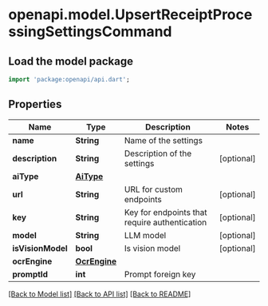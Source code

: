 # openapi.model.UpsertReceiptProcessingSettingsCommand

## Load the model package
```dart
import 'package:openapi/api.dart';
```

## Properties
Name | Type | Description | Notes
------------ | ------------- | ------------- | -------------
**name** | **String** | Name of the settings | 
**description** | **String** | Description of the settings | [optional] 
**aiType** | [**AiType**](AiType.md) |  | 
**url** | **String** | URL for custom endpoints | [optional] 
**key** | **String** | Key for endpoints that require authentication | [optional] 
**model** | **String** | LLM model | [optional] 
**isVisionModel** | **bool** | Is vision model | [optional] 
**ocrEngine** | [**OcrEngine**](OcrEngine.md) |  | 
**promptId** | **int** | Prompt foreign key | 

[[Back to Model list]](../README.md#documentation-for-models) [[Back to API list]](../README.md#documentation-for-api-endpoints) [[Back to README]](../README.md)



